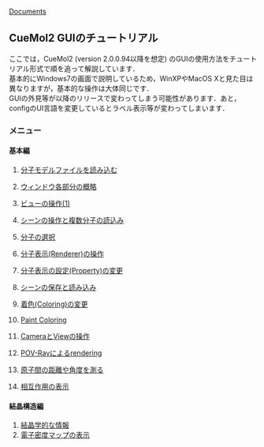 [Documents](../../Documents)

## CueMol2 GUIのチュートリアル

ここでは，CueMol2 (version 2.0.0.94以降を想定) のGUIの使用方法をチュートリアル形式で順を追って解説しています．<br />
基本的にWindows7の画面で説明しているため，WinXPやMacOS Xと見た目は異なりますが，基本的な操作は大体同じです．<br />
GUIの外見等が以降のリリースで変わってしまう可能性があります．あと，configのUI言語を変更しているとラベル表示等が変わってしまいます．


### メニュー
#### 基本編
1.  [分子モデルファイルを読み込む](../../Documents/GUIのチュートリアル(CueMol2)/Step1)
1.  [ウィンドウ各部分の概略](../../Documents/GUIのチュートリアル(CueMol2)/Step1-2)
1.  [ビューの操作(1)](../../Documents/GUIのチュートリアル(CueMol2)/Step2)
1.  [シーンの操作と複数分子の読込み](../../Documents/GUIのチュートリアル(CueMol2)/Step2-1)
1.  [分子の選択](../../Documents/GUIのチュートリアル(CueMol2)/Step3)
1.  [分子表示(Renderer)の操作](../../Documents/GUIのチュートリアル(CueMol2)/Step4)
1.  [分子表示の設定(Property)の変更](../../Documents/GUIのチュートリアル(CueMol2)/Step5)
1.  [シーンの保存と読み込み](../../Documents/GUIのチュートリアル(CueMol2)/Step6)
1.  [着色(Coloring)の変更](../../Documents/GUIのチュートリアル(CueMol2)/Step7)
1.  [Paint Coloring](../../Documents/GUIのチュートリアル(CueMol2)/Step8)
1.  [CameraとViewの操作](../../Documents/GUIのチュートリアル(CueMol2)/Step9)
1.  [POV-Rayによるrendering](../../Documents/GUIのチュートリアル(CueMol2)/Step10)

1.  [原子間の距離や角度を測る](../../Documents/GUIのチュートリアル(CueMol2)/Step12)
1.  [相互作用の表示](../../Documents/GUIのチュートリアル(CueMol2)/Step13)






#### 結晶構造編
1.  [結晶学的な情報](../../Documents/GUIのチュートリアル(CueMol2)/StepC1)
1.  [電子密度マップの表示](../../Documents/GUIのチュートリアル(CueMol2)/StepC2)
